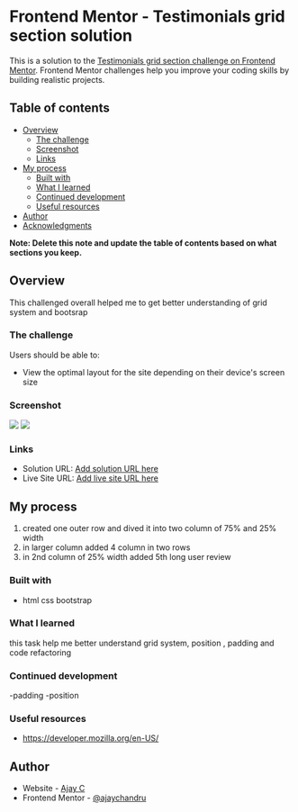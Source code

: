 # Frontend Mentor - Testimonials grid section solution

This is a solution to the [Testimonials grid section challenge on Frontend Mentor](https://www.frontendmentor.io/challenges/testimonials-grid-section-Nnw6J7Un7). Frontend Mentor challenges help you improve your coding skills by building realistic projects. 

## Table of contents

- [Overview](#overview)
  - [The challenge](#the-challenge)
  - [Screenshot](#screenshot)
  - [Links](#links)
- [My process](#my-process)
  - [Built with](#built-with)
  - [What I learned](#what-i-learned)
  - [Continued development](#continued-development)
  - [Useful resources](#useful-resources)
- [Author](#author)
- [Acknowledgments](#acknowledgments)

**Note: Delete this note and update the table of contents based on what sections you keep.**

## Overview
This challenged overall helped me to get better understanding of grid system and bootsrap
### The challenge

Users should be able to:

- View the optimal layout for the site depending on their device's screen size

### Screenshot

![](./images/mobile-screenshot.jpg)
![](./images/desktop.png)


### Links

- Solution URL: [Add solution URL here](https://github.com/ajaychandru/testimonial-grid-section.git)
- Live Site URL: [Add live site URL here](https://ajaychandru.github.io/testimonial-grid-section/)

## My process
1. created one outer row and dived it into two column of 75% and 25% width
2. in larger column added 4 column in two rows
3. in 2nd column of 25% width added 5th long user review



### Built with

- html css bootstrap


### What I learned

this task help me better understand grid system, position , padding and code refactoring


### Continued development

-padding
-position


### Useful resources
- https://developer.mozilla.org/en-US/


## Author

- Website - [Ajay C](https://ajaychandru.github.io/testimonial-grid-section/)
- Frontend Mentor - [@ajaychandru](https://www.frontendmentor.io/profile/ajaychandru)

